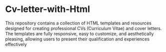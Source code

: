 # Cv-letter-with-Html
 This repository contains a collection of HTML templates and resources designed for creating professional CVs (Curriculum Vitae) and cover letters. The templates are fully responsive, easy to customize, and aesthetically pleasing, allowing users to present their qualification and experiences effectively 
